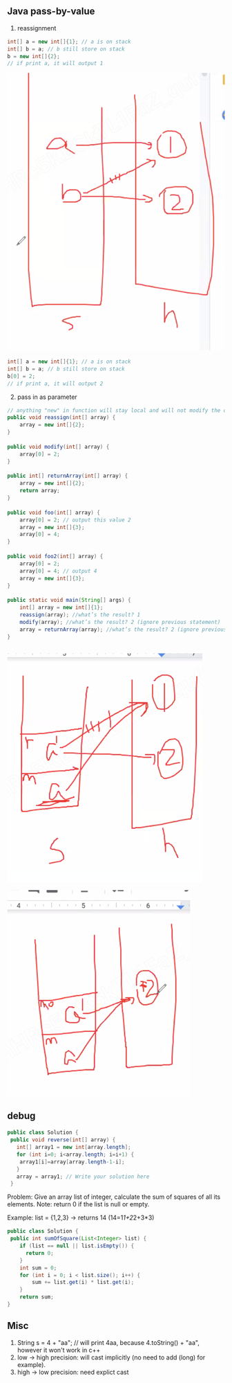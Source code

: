 ## Java pass-by-value

1. reassignment

```java
int[] a = new int[]{1}; // a is on stack
int[] b = a; // b still store on stack
b = new int[]{2};
// if print a, it will output 1
```

![Screen Shot 2020-05-10 at 8.03.06 PM.png](resources/1FFE01BC74499722A93728CFE1216FF9.png)

```java
int[] a = new int[]{1}; // a is on stack
int[] b = a; // b still store on stack
b[0] = 2;
// if print a, it will output 2
```

2. pass in as parameter

```java
// anything "new" in function will stay local and will not modify the outter scope variable
public void reassign(int[] array) {
	array = new int[]{2};
}

public void modify(int[] array) {
	array[0] = 2;
}

public int[] returnArray(int[] array) {
	array = new int[]{2};
	return array;
}

public void foo(int[] array) {
	array[0] = 2; // output this value 2
	array = new int[]{3};
	array[0] = 4;
}

public void foo2(int[] array) {
	array[0] = 2;
	array[0] = 4; // output 4
	array = new int[]{3};
}

public static void main(String[] args) {
	int[] array = new int[]{1};
	reassign(array); //what’s the result? 1
	modify(array); //what’s the result? 2 (ignore previous statement)
	array = returnArray(array); //what’s the result? 2 (ignore previous statement)
}
   

```

![reassign](resources/4ED71DE6EF426984675E837603275C6C.png)

![modify](resources/69DA2A1E9F25BB841C2D2DDF98048A70.png)

## debug

```java
public class Solution {
 public void reverse(int[] array) {
   int[] array1 = new int[array.length];
   for (int i=0; i<array.length; i=i+1) {
    array1[i]=array[array.length-1-i];
   }
   array = array1; // Write your solution here
 }

```

Problem: Give an array list of integer, calculate the sum of squares of all its elements.
Note: return 0 if the list is null or empty.
 
Example:
list = {1,2,3} → returns 14 (14=1*1+2*2+3*3)

```java
public class Solution {
 public int sumOfSquare(List<Integer> list) {
    if (list == null || list.isEmpty()) {
	  return 0;
    }
    int sum = 0;
    for (int i = 0; i < list.size(); i++) {
    	sum += list.get(i) * list.get(i);
    }
    return sum;
}
```

## Misc

1. String s = 4 + "aa"; // will print 4aa, because 4.toString() + "aa", however it won't work in c++
2. low -> high precision: will cast implicitly (no need to add (long) for example).
3. high -> low precision: need explict cast